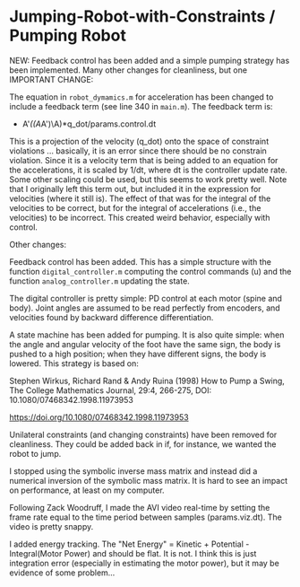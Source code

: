 # Jumping-Robot-with-Constraints / Pumping Robot

NEW:  Feedback control has been added and a simple pumping strategy has been implemented.  Many other changes for cleanliness, but one IMPORTANT CHANGE: 

The equation in `robot_dymamics.m` for acceleration has been changed to include a feedback term (see line 340 in `main.m`).  The feedback term is:

- A'*((A*A')\A)*q_dot/params.control.dt

This is a projection of the velocity (q_dot) onto the space of constraint violations ... basically, it is an error since there should be no constrain violation.  Since it is a velocity term that is being added to an equation for the accelerations, it is scaled by 1/dt, where dt is the controller update rate.  Some other scaling could be used, but this seems to work pretty well.  Note that I originally left this term out, but included it in the expression for velocities (where it still is).  The effect of that was for the integral of the velocities to be correct, but for the integral of accelerations (i.e., the velocities) to be incorrect.  This created weird behavior, especially with control.

Other changes: 

Feedback control has been added.  This has a simple structure with the function `digital_controller.m` computing the control commands (u) and the function `analog_controller.m` updating the state.

The digital controller is pretty simple:  PD control at each motor (spine and body).  Joint angles are assumed to be read perfectly from encoders, and velocities found by backward difference differentiation.  

A state machine has been added for pumping.  It is also quite simple:  when the angle and angular velocity of the foot have the same sign, the body is pushed to a high position; when they have different signs, the body is lowered.  This strategy is based on:

Stephen Wirkus, Richard Rand & Andy Ruina (1998) How to Pump a Swing,
The College Mathematics Journal, 29:4, 266-275, DOI: 10.1080/07468342.1998.11973953

https://doi.org/10.1080/07468342.1998.11973953

Unilateral constraints (and changing constraints) have been removed for cleanliness.  They could be added back in if, for instance, we wanted the robot to jump.

I stopped using the symbolic inverse mass matrix and instead did a numerical inversion of the symbolic mass matrix.  It is hard to see an impact on performance, at least on my computer.

Following Zack Woodruff, I made the AVI video real-time by setting the frame rate equal to the time period between samples (params.viz.dt).  The video is pretty snappy.

I added energy tracking.  The "Net Energy" = Kinetic + Potential - Integral(Motor Power) and should be flat.  It is not.  I think this is just integration error (especially in estimating the motor power), but it may be evidence of some problem...

